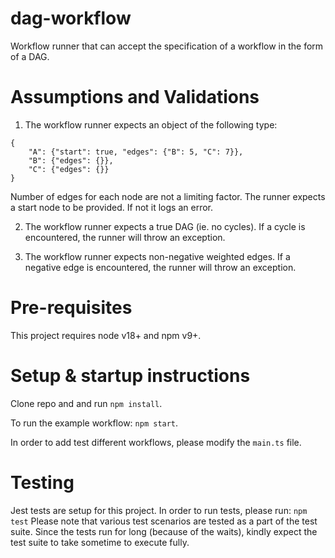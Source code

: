 # dag-workflow
Workflow runner that can accept the specification of a workflow in the form of a DAG.

# Assumptions and Validations

1. The workflow runner expects an object of the following type:
```
{
    "A": {"start": true, "edges": {"B": 5, "C": 7}},
    "B": {"edges": {}},
    "C": {"edges": {}}
}
```
Number of edges for each node are not a limiting factor. The runner expects a start node to be provided. If not it logs an error.

2. The workflow runner expects a true DAG (ie. no cycles). If a cycle is encountered, the runner will throw an exception.

3. The workflow runner expects non-negative weighted edges. If a negative edge is encountered, the runner will throw an exception.

# Pre-requisites
This project requires node v18+ and npm v9+.

# Setup & startup instructions
Clone repo and and run `npm install`.

To run the example workflow:
`npm start`.

In order to add  test different workflows, please modify the `main.ts` file.

# Testing
Jest tests are setup for this project. In order to run tests, please run:
`npm test`
Please note that various test scenarios are tested as a part of the test suite. Since the tests run for long (because of the waits), kindly expect the test suite to take sometime to execute fully.
